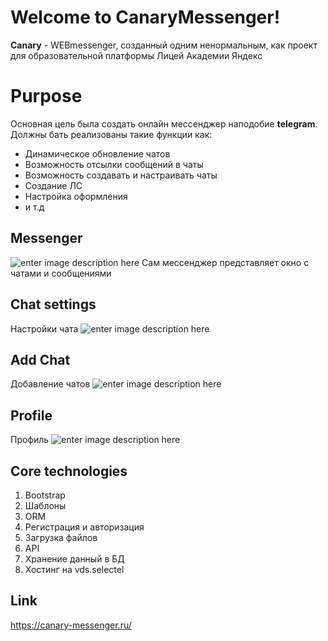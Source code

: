﻿# Welcome to CanaryMessenger!

**Canary** - WEBmessenger, созданный одним ненормальным, как проект для образовательной платформы Лицей Академии Яндекс


# Purpose
Основная цель была создать онлайн мессенджер наподобие **telegram**.
Должны бать реализованы такие функции как:

 - Динамическое обновление чатов
 - Возможность отсылки сообщений в чаты
 - Возможность создавать и настраивать чаты
 - Создание ЛС
 - Настройка оформления
 - и т.д 

## Messenger
![enter image description here](https://i.imgur.com/6WtEh3b.png)
Сам мессенджер представляет окно с  чатами и сообщениями

## Chat settings

Настройки чата
![enter image description here](https://i.imgur.com/gjFBhRO.png)
## Add Chat
Добавление чатов
![enter image description here](https://i.imgur.com/Pef5xaT.png)
## Profile
Профиль
![enter image description here](https://i.imgur.com/WF2FMeR.png)
## Core technologies

 1. Bootstrap
 2. Шаблоны
 3. ORM
 4. Регистрация и авторизация
 5. Загрузка файлов
 6. API
 7. Хранение данный в БД
 8. Хостинг на vds.selectel
## Link
https://canary-messenger.ru/
